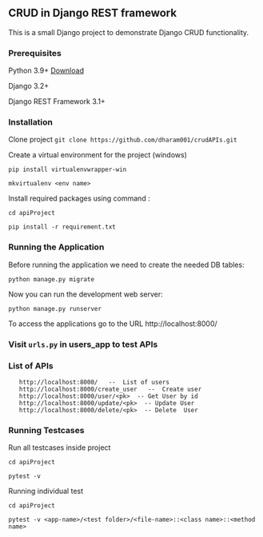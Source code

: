 ## CRUD in Django REST framework
This is a small Django project to demonstrate Django CRUD functionality.

### Prerequisites
Python 3.9+ [Download](https://www.python.org/downloads/)

Django 3.2+

Django REST Framework 3.1+

### Installation
Clone project
`git clone https://github.com/dharam001/crudAPIs.git`
   
Create a virtual environment for the project (windows)
   
   `pip install virtualenvwrapper-win`
   
   `mkvirtualenv <env name>`
       
Install required packages using command :
   
   `cd apiProject`
   
   `pip install -r requirement.txt`
               
### Running the Application
Before running the application we need to create the needed DB tables:

`python manage.py migrate`

Now you can run the development web server:

`python manage.py runserver`

To access the applications go to the URL http://localhost:8000/
       
### Visit `urls.py` in users_app to test APIs
     
### List of APIs
       http://localhost:8000/   --  List of users
       http://localhost:8000/create_user   --  Create user
       http://localhost:8000/user/<pk>  -- Get User by id
       http://localhost:8000/update/<pk>  -- Update User
       http://localhost:8000/delete/<pk>  -- Delete  User

### Running Testcases
Run all testcases inside project

`cd apiProject`
  
`pytest -v`
  
Running individual test

`cd apiProject`

`pytest -v <app-name>/<test folder>/<file-name>::<class name>::<method name>`
